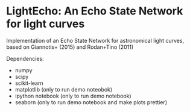 LightEcho: An Echo State Network for light curves
==================================================

Implementation of an Echo State Network for astronomical light curves,
based on Giannotis+ (2015) and Rodan+Tino (2011)

Dependencies:
- numpy
- scipy
- scikit-learn
- matplotlib (only to run demo noteobok)
- ipython notebook (only to run demo notebook)
- seaborn (only to run demo notebook and make plots prettier)
